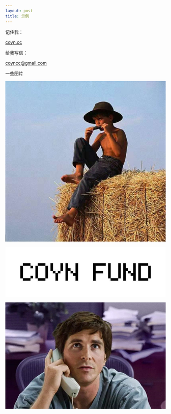 ```yaml
---
layout: post
title: 示例
---
```

记住我：

<a href="https://coyn.cc">coyn.cc</a>

给我写信：

<coyncc@gmail.com>

一些图片

![myphoto](/images/example/myphoto.jpg)

![myfund](/images/example/myfund.jpg)

![thebigshort](/images/example/thebigshort.jpg)


